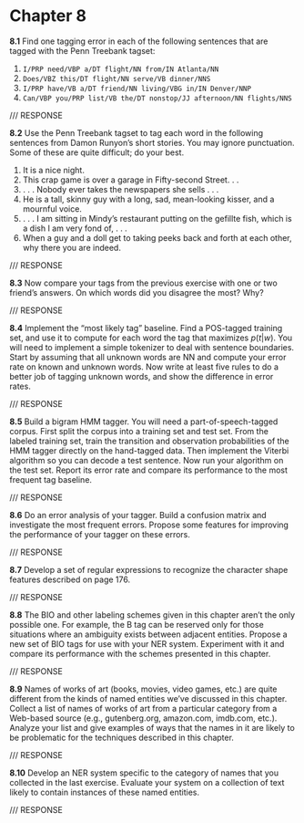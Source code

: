 # Chapter 8

__8.1__ Find one tagging error in each of the following sentences that are tagged with the Penn Treebank tagset:
1. ```I/PRP need/VBP a/DT flight/NN from/IN Atlanta/NN```
2. ```Does/VBZ this/DT flight/NN serve/VB dinner/NNS```
3. ```I/PRP have/VB a/DT friend/NN living/VBG in/IN Denver/NNP```
4. ```Can/VBP you/PRP list/VB the/DT nonstop/JJ afternoon/NN flights/NNS```

/// RESPONSE

__8.2__ Use the Penn Treebank tagset to tag each word in the following sentences from Damon Runyon’s short stories. You may ignore punctuation. Some of these are quite difficult; do your best.
1. It is a nice night.
2. This crap game is over a garage in Fifty-second Street. . .
3. . . . Nobody ever takes the newspapers she sells . . .
4. He is a tall, skinny guy with a long, sad, mean-looking kisser, and a mournful voice.
5. . . . I am sitting in Mindy’s restaurant putting on the gefillte fish, which is a dish I am very fond of, . . .
6. When a guy and a doll get to taking peeks back and forth at each other, why there you are indeed.

/// RESPONSE

__8.3__ Now compare your tags from the previous exercise with one or two friend’s answers. On which words did you disagree the most? Why?

/// RESPONSE

__8.4__ Implement the “most likely tag” baseline. Find a POS-tagged training set, and use it to compute for each word the tag that maximizes $p(t|w)$. You will need to implement a simple tokenizer to deal with sentence boundaries. Start by assuming that all unknown words are NN and compute your error rate on known and unknown words. Now write at least five rules to do a better job of tagging unknown words, and show the difference in error rates.

/// RESPONSE

__8.5__ Build a bigram HMM tagger. You will need a part-of-speech-tagged corpus. First split the corpus into a training set and test set. From the labeled training set, train the transition and observation probabilities of the HMM tagger directly on the hand-tagged data. Then implement the Viterbi algorithm so you can decode a test sentence. Now run your algorithm on the test set. Report its error rate and compare its performance to the most frequent tag baseline.

/// RESPONSE

__8.6__ Do an error analysis of your tagger. Build a confusion matrix and investigate the most frequent errors. Propose some features for improving the performance of your tagger on these errors.

/// RESPONSE

__8.7__ Develop a set of regular expressions to recognize the character shape features described on page 176.

/// RESPONSE

__8.8__ The BIO and other labeling schemes given in this chapter aren’t the only possible one. For example, the B tag can be reserved only for those situations where an ambiguity exists between adjacent entities. Propose a new set of BIO tags for use with your NER system. Experiment with it and compare its performance with the schemes presented in this chapter.

/// RESPONSE

__8.9__ Names of works of art (books, movies, video games, etc.) are quite different from the kinds of named entities we’ve discussed in this chapter. Collect a list of names of works of art from a particular category from a Web-based source (e.g., gutenberg.org, amazon.com, imdb.com, etc.). Analyze your list and give examples of ways that the names in it are likely to be problematic for the techniques described in this chapter.

/// RESPONSE

__8.10__ Develop an NER system specific to the category of names that you collected in the last exercise. Evaluate your system on a collection of text likely to contain instances of these named entities.

/// RESPONSE




